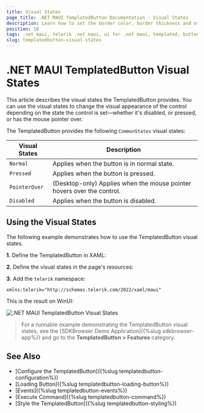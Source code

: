 ```yaml
---
title: Visual States
page_title: .NET MAUI TemplatedButton Documentation - Visual States
description: Learn how to set the border color, border thickness and other styling options for the different visual states of the Telerik TemplatedButton for .NET MAUI.
position: 10
tags: .net maui, telerik .net maui, ui for .net maui, templated, button, microsoft .net maui
slug: templatedbutton-visual-states
---
```


# .NET MAUI TemplatedButton Visual States

This article describes the visual states the TemplatedButton provides. 
You can use the visual states to change the visual appearance of the control depending on the state the control is set&mdash;whether it's disabled, or pressed, or has the mouse pointer over.

The TemplatedButton provides the following `CommonStates` visual states:

| Visual States | Description |
| ------------- | --------------- |
| `Normal` | Applies when the button is in normal state. |
| `Pressed` | Applies when the button is pressed. |
| `PointerOver` | (Desktop-only) Applies when the mouse pointer hovers over the control. |
| `Disabled` | Applies when the button is disabled. |

## Using the Visual States

The following example demonstrates how to use the TemplatedButton visual states.

**1.** Define the TemplatedButton in XAML:

<snippet id='templatedbutton-visual-states' />

**2.** Define the visual states in the page's resources:

<snippet id='templatedbutton-visual-states-resources' />

**3.** Add the `telerik` namespace:

```XAML
xmlns:telerik="http://schemas.telerik.com/2022/xaml/maui"
```

This is the result on WinUI:

![.NET MAUI TemplatedButton Visual States](images/templatedbutton-visualstates.gif "TemplatedButton for .NET MAUI")

> For a runnable example demonstrating the TemplatedButton visual states, see the [SDKBrowser Demo Application]({%slug sdkbrowser-app%}) and go to the **TemplatedButton > Features** category.

## See Also

- [Configure the TemplatedButton]({%slug templatedbutton-configuration%})
- [Loading Button]({%slug templatedbutton-loading-button%})
- [Events]({%slug templatedbutton-events%})
- [Execute Command]({%slug templatedbutton-command%})
- [Style the TemplatedButton]({%slug templatedbutton-styling%})